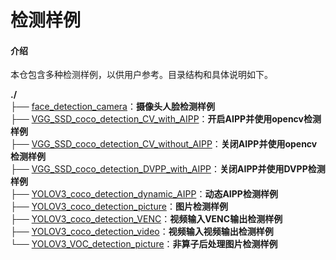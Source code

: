 # 检测样例

#### 介绍
本仓包含多种检测样例，以供用户参考。目录结构和具体说明如下。

**./**   
├── [face_detection_camera](./face_detection_camera)：**摄像头人脸检测样例**    
├── [VGG_SSD_coco_detection_CV_with_AIPP](./VGG_SSD_coco_detection_CV_with_AIPP)：**开启AIPP并使用opencv检测样例**       
├── [VGG_SSD_coco_detection_CV_without_AIPP](./VGG_SSD_coco_detection_CV_without_AIPP)：**关闭AIPP并使用opencv检测样例**   
├── [VGG_SSD_coco_detection_DVPP_with_AIPP](./VGG_SSD_coco_detection_DVPP_with_AIPP)：**关闭AIPP并使用DVPP检测样例**    
├── [YOLOV3_coco_detection_dynamic_AIPP](./YOLOV3_coco_detection_dynamic_AIPP)：**动态AIPP检测样例**    
├── [YOLOV3_coco_detection_picture](./YOLOV3_coco_detection_picture)：**图片检测样例**    
├── [YOLOV3_coco_detection_VENC](./YOLOV3_coco_detection_VENC)：**视频输入VENC输出检测样例**     
├── [YOLOV3_coco_detection_video](./YOLOV3_coco_detection_video)：**视频输入视频输出检测样例**    
└── [YOLOV3_VOC_detection_picture](./YOLOV3_VOC_detection_picture)：**非算子后处理图片检测样例**    
